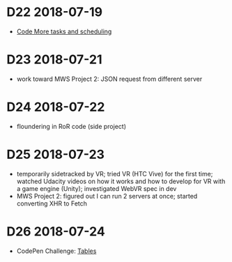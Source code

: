 # D22 2018-07-19

- [Code More tasks and scheduling](https://docs.google.com/document/d/1_f-TxusysfOBnn-JFQfDvuNnx0c9s8x4ISWhnn33PHI)

# D23 2018-07-21

- work toward MWS Project 2: JSON request from different server

# D24 2018-07-22

- floundering in RoR code (side project)

# D25 2018-07-23

- temporarily sidetracked by VR; tried VR (HTC Vive) for the first time; watched Udacity videos on how it works and how to develop for VR with a game engine (Unity); investigated WebVR spec in dev
- MWS Project 2: figured out I can run 2 servers at once; started converting XHR to Fetch

# D26 2018-07-24

- CodePen Challenge: [Tables](https://codepen.io/digilou/pen/oMwzdR)

